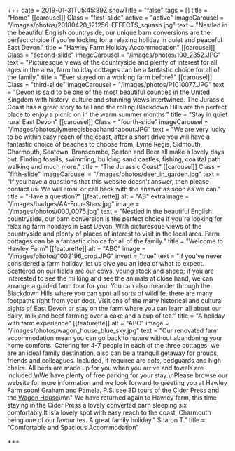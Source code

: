 +++
date = 2019-01-31T05:45:39Z
showTitle = "false"
tags = []
title = "Home"
[[carousel]]
Class = "first-slide"
active = "active"
imageCarousel = "/images/photos/20180420_121256-EFFECTS_squash.jpg"
text = "Nestled in the beautiful English countryside, our unique barn conversions are the perfect choice if you´re looking for a relaxing holiday in quiet and peaceful East Devon."
title = "Hawley Farm Holiday Accommodation"
[[carousel]]
Class = "second-slide"
imageCarousel = "/images/photos/100_2352.JPG"
text = "Picturesque views of the countryside and plenty of interest for all ages in the area, farm holiday cottages can be a fantastic choice for all of the family."
title = "Ever stayed on a working farm before?"
[[carousel]]
Class = "third-slide"
imageCarousel = "/images/photos/P1010077.JPG"
text = "Devon is said to be one of the most beautiful counties in the United Kingdom with history, culture and stunning views intertwined. The Jurassic Coast has a great story to tell and the rolling Blackdown Hills are the perfect place to enjoy a picnic on in the warm summer months."
title = "Stay in quiet rural East Devon"
[[carousel]]
Class = "fourth-slide"
imageCarousel = "/images/photos/lymeregisbeachandhabour.JPG"
text = "We are very lucky to be within easy reach of the coast, after a short drive you will have a fantastic choice of beaches to choose from; Lyme Regis, Sidmouth, Charmouth, Seatown, Branscombe, Seaton and Beer all make a lovely days out. Finding fossils, swimming, building sand castles, fishing, coastal path walking and much more."
title = "The Jurassic Coast"
[[carousel]]
Class = "fifth-slide"
imageCarousel = "/images/photos/deer_in_garden.jpg"
text = "If you have a questions that this website doesn't answer, then please contact us. We will email or call back with the answer as soon as we can."
title = "Have a question?"
[[featurette]]
alt = "AB"
extraImage = "/images/badges/AA-Four-Stars.jpg"
image = "/images/photos/000_0075.jpg"
text = "Nestled in the beautiful English countryside, our barn conversion is the perfect choice if you´re looking for relaxing farm holidays in East Devon. With picturesque views of the countryside and plenty of places of interest to visit in the local area. Farm cottages can be a fantastic choice for all of the family."
title = "Welcome to Hawley Farm"
[[featurette]]
alt = "ABC"
image = "/images/photos/1002196_crop.JPG"
invert = "true"
text = "If you've never considered a farm holiday, let us give you an idea of what to expect. Scattered on our fields are our cows, young stock and sheep; if you are interested to see the milking and see the animals at close hand, we can arrange a guided farm tour for you. You can also meander through the Blackdown Hills where you can spot all sorts of wildlife, there are many footpaths right from your door. Visit one of the many historical and cultural sights of East Devon or stay on the farm where you can learn all about our dairy, milk and beef farming over a cake and a cup of tea."
title = "A holiday with farm experience"
[[featurette]]
alt = "ABC"
image = "/images/photos/wagon_house_blue_sky.jpg"
text = "Our  renovated farm accommodation mean you can go back to nature without abandoning your home comforts. Catering for 4-7 people in each of the three cottages, we are an ideal family destination, also can be a tranquil getaway for groups, friends and colleagues.  Included, if required are cots, bedguards and high chairs. All beds are made up for you when you arrive and towels are included.\nWe have plenty of free parking for your stay.\nPlease browse our website for more information and we look forward to greeting you at Hawley Farm soon! Graham and Pamela. P.S. see 3D tours of the [Cider Press](https://my.matterport.com/show/?m=PFyRT2X5moe) and the [Wagon House](https://my.matterport.com/show/?m=PsNbMG1tgPD)\n\n\" We have returned again to Hawley farm, this time staying in the Cider Press a lovely converted barn sleeping six comfortably.It is a lovely spot with easy reach to the coast, Charmouth being one of our favourites. A great family holiday.\"            Sharon T."
title = "Comfortable and Spacious Accommodation"

+++
>